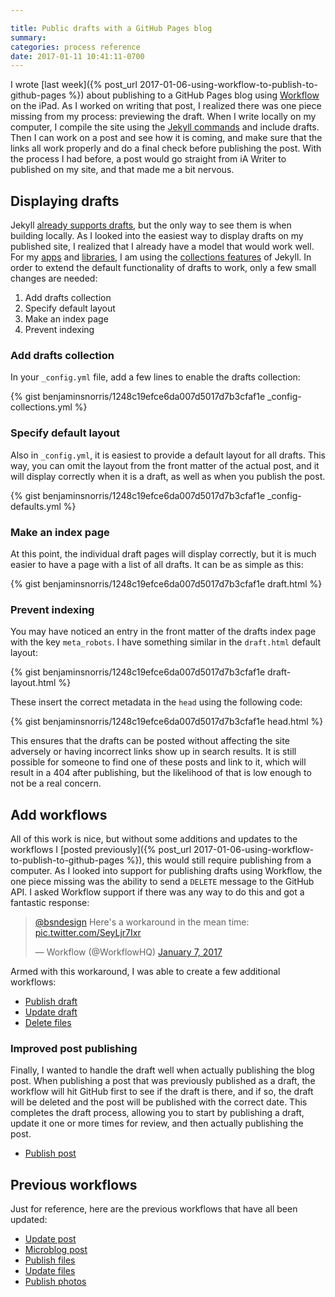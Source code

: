 ```yaml
---

title: Public drafts with a GitHub Pages blog
summary: 
categories: process reference
date: 2017-01-11 10:41:11-0700
---
```



I wrote [last week]({% post_url 2017-01-06-using-workflow-to-publish-to-github-pages %}) about publishing to a GitHub Pages blog using [Workflow](https://workflow.is) on the iPad. As I worked on writing that post, I realized there was one piece missing from my process: previewing the draft. When I write locally on my computer, I compile the site using the [Jekyll commands](https://jekyllrb.com/docs/usage/) and include drafts. Then I can work on a post and see how it is coming, and make sure that the links all work properly and do a final check before publishing the post. With the process I had before, a post would go straight from iA Writer to published on my site, and that made me a bit nervous.

## Displaying drafts
Jekyll [already supports drafts](https://jekyllrb.com/docs/drafts/), but the only way to see them is when building locally. As I looked into the easiest way to display drafts on my published site, I realized that I already have a model that would work well. For my [apps](/apps) and [libraries](/libraries), I am using the [collections features](https://jekyllrb.com/docs/collections/) of Jekyll. In order to extend the default functionality of drafts to work, only a few small changes are needed:

1. Add drafts collection
2. Specify default layout
3. Make an index page
4. Prevent indexing

### Add drafts collection
In your `_config.yml` file, add a few lines to enable the drafts collection:

{% gist benjaminsnorris/1248c19efce6da007d5017d7b3cfaf1e _config-collections.yml %}


### Specify default layout
Also in `_config.yml`, it is easiest to provide a default layout for all drafts. This way, you can omit the layout from the front matter of the actual post, and it will display correctly when it is a draft, as well as when you publish the post.

{% gist benjaminsnorris/1248c19efce6da007d5017d7b3cfaf1e _config-defaults.yml %}


### Make an index page
At this point, the individual draft pages will display correctly, but it is much easier to have a page with a list of all drafts. It can be as simple as this:

{% gist benjaminsnorris/1248c19efce6da007d5017d7b3cfaf1e draft.html %}


### Prevent indexing
You may have noticed an entry in the front matter of the drafts index page with the key `meta_robots`. I have something similar in the `draft.html` default layout:

{% gist benjaminsnorris/1248c19efce6da007d5017d7b3cfaf1e draft-layout.html %}

These insert the correct metadata in the `head` using the following code:

{% gist benjaminsnorris/1248c19efce6da007d5017d7b3cfaf1e head.html %}

This ensures that the drafts can be posted without affecting the site adversely or having incorrect links show up in search results. It is still possible for someone to find one of these posts and link to it, which will result in a 404 after publishing, but the likelihood of that is low enough to not be a real concern.


## Add workflows
All of this work is nice, but without some additions and updates to the workflows I [posted previously]({% post_url 2017-01-06-using-workflow-to-publish-to-github-pages %}), this would still require publishing from a computer. As I looked into support for publishing drafts using Workflow, the one piece missing was the ability to send a `DELETE` message to the GitHub API. I asked Workflow support if there was any way to do this and got a fantastic response:

<blockquote class="twitter-tweet" data-theme="dark"><p lang="en" dir="ltr"><a href="https://twitter.com/bsndesign">@bsndesign</a> Here&#39;s a workaround in the mean time: <a href="https://t.co/SeyLjr7Ixr">pic.twitter.com/SeyLjr7Ixr</a></p>&mdash; Workflow (@WorkflowHQ) <a href="https://twitter.com/WorkflowHQ/status/817639735183036416">January 7, 2017</a></blockquote> <script async src="//platform.twitter.com/widgets.js" charset="utf-8"></script>

Armed with this workaround, I was able to create a few additional workflows:

- [Publish draft](/resources/publish-draft-to-github.wflow)
- [Update draft](/resources/update-draft-on-github.wflow)
- [Delete files](/resources/delete-files-on-github.wflow)


### Improved post publishing
Finally, I wanted to handle the draft well when actually publishing the blog post. When publishing a post that was previously published as a draft, the workflow will hit GitHub first to see if the draft is there, and if so, the draft will be deleted and the post will be published with the correct date. This completes the draft process, allowing you to start by publishing a draft, update it one or more times for review, and then actually publishing the post.

- [Publish post](/resources/publish-blog-post-to-github.wflow)


## Previous workflows
Just for reference, here are the previous workflows that have all been updated:

- [Update post](/resources/update-blog-post-on-github.wflow)
- [Microblog post](/resources/microblog-post-to-github.wflow)
- [Publish files](/resources/publish-files-to-github.wflow)
- [Update files](/resources/update-files-on-github.wflow)
- [Publish photos](/resources/publish-photos-to-github.wflow)
